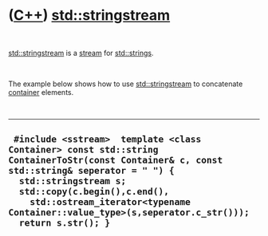 
 

 

 

 

 

([C++](Cpp.md)) [std::stringstream](CppStringstream.md)
=========================================================

 

[std::stringstream](CppStringstream.md) is a [stream](CppStream.md)
for [std::strings](CppStdString.md).

 

The example below shows how to use
[std::stringstream](CppStringstream.md) to concatenate
[container](CppContainer.md) elements.

 

  ---------------------------------------------------------------------------------------------------------------------------------------------------------------------------------------------------------------------------------------------------------------------------------------------------------
  ` #include <sstream>  template <class Container> const std::string ContainerToStr(const Container& c, const std::string& seperator = " ") {   std::stringstream s;   std::copy(c.begin(),c.end(),     std::ostream_iterator<typename Container::value_type>(s,seperator.c_str()));   return s.str(); }`
  ---------------------------------------------------------------------------------------------------------------------------------------------------------------------------------------------------------------------------------------------------------------------------------------------------------

 

 

 

 

 

 

